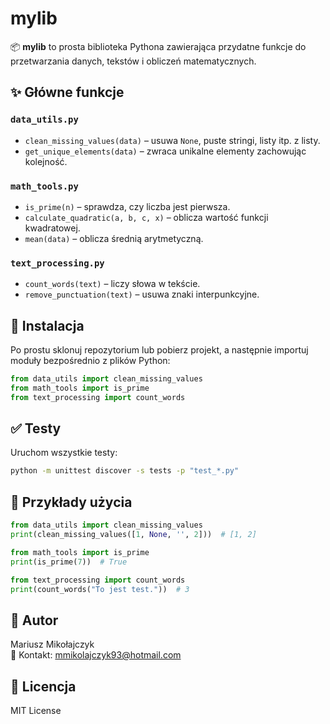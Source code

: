 # mylib

📦 **mylib** to prosta biblioteka Pythona zawierająca przydatne funkcje do przetwarzania danych, tekstów i obliczeń matematycznych.

## ✨ Główne funkcje

### `data_utils.py`
- `clean_missing_values(data)` – usuwa `None`, puste stringi, listy itp. z listy.
- `get_unique_elements(data)` – zwraca unikalne elementy zachowując kolejność.

### `math_tools.py`
- `is_prime(n)` – sprawdza, czy liczba jest pierwsza.
- `calculate_quadratic(a, b, c, x)` – oblicza wartość funkcji kwadratowej.
- `mean(data)` – oblicza średnią arytmetyczną.

### `text_processing.py`
- `count_words(text)` – liczy słowa w tekście.
- `remove_punctuation(text)` – usuwa znaki interpunkcyjne.

## 🚀 Instalacja

Po prostu sklonuj repozytorium lub pobierz projekt, a następnie importuj moduły bezpośrednio z plików Python:

```python
from data_utils import clean_missing_values
from math_tools import is_prime
from text_processing import count_words
```

## ✅ Testy

Uruchom wszystkie testy:
```bash
python -m unittest discover -s tests -p "test_*.py"
```

## 🧪 Przykłady użycia

```python
from data_utils import clean_missing_values
print(clean_missing_values([1, None, '', 2]))  # [1, 2]

from math_tools import is_prime
print(is_prime(7))  # True

from text_processing import count_words
print(count_words("To jest test."))  # 3
```

## 👤 Autor

Mariusz Mikołajczyk  
📧 Kontakt: mmikolajczyk93@hotmail.com

## 📄 Licencja

MIT License
